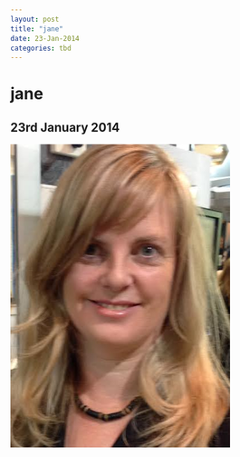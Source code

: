 ```yaml
---
layout: post
title: "jane"
date: 23-Jan-2014
categories: tbd
---
```


# jane

## 23rd January 2014

<img class="photo-horiz" src="/images/2014/01/jane.jpg" />
